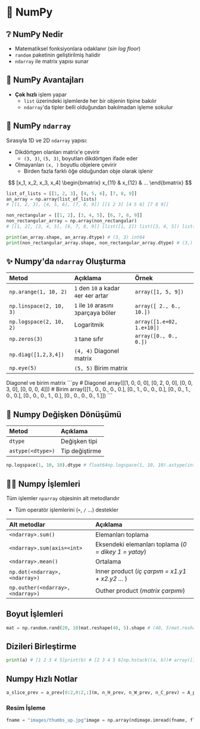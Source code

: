 # 🔢 NumPy

## ❔ NumPy Nedir <a id="numpy-nedir"></a>

* Matematiksel fonksiyonlara odaklanır \(_sin log floor_\)
* `random` paketinin geliştirilmiş halidir
* `ndarray` ile matrix yapısı sunar

## 💖 NumPy Avantajları <a id="numpy-avantajlari"></a>

* **Çok hızlı** işlem yapar
  * `list` üzerindeki işlemlerde her bir objenin tipine bakılır
  * `ndarray`'da tipler belli olduğundan bakılmadan işleme sokulur

## 🚅 NumPy `ndarray` <a id="numpy-ndarray"></a>

Sırasıyla 1D ve 2D `ndarray` yapısı:

* Dikdörtgen olanları matrix'e çevirir
  * `(3, 3)`, `(5, 3)`, boyutları dikdörtgen ifade eder
* Olmayanları `(x, )` boyutlu objelere çevirir
  * Birden fazla farklı öğe olduğundan obje olarak işlenir

$$
[x_1, x_2, x_3, x_4] \begin{bmatrix} x_{11} & x_{12} & ... \end{bmatrix}
$$

```python
list_of_lists = [[1, 2, 3], [4, 5, 6], [7, 8, 9]]
an_array = np.array(list_of_lists)
# [[1, 2, 3], [4, 5, 6], [7, 8, 9]] [[1 2 3] [4 5 6] [7 8 9]]

non_rectangular = [[1, 2], [3, 4, 5], [6, 7, 8, 9]]
non_rectangular_array = np.array(non_rectangular)
# [[1, 2], [3, 4, 5], [6, 7, 8, 9]] [list([1, 2]) list([3, 4, 5]) list([6, 7, 8, 9])] 

print(an_array.shape, an_array.dtype) # (3, 3) int64 
print(non_rectangular_array.shape, non_rectangular_array.dtype) # (3,) object
```

## ✨ Numpy'da `ndarray` Oluşturma <a id="numpyda-ndarray-olusturma"></a>

| Metod | Açıklama | Örnek |
| :--- | :--- | :--- |
| `np.arange(1, 10, 2)` | `1` den `10` a kadar `4`er `4`er artar | `array([1, 5, 9])` |
| `np.linspace(2, 10, 3)` | `1` ile `10` arasını `3`parçaya böler | `array([ 2., 6., 10.])` |
| `np.logspace(2, 10, 2)` | Logaritmik | `array([1.e+02, 1.e+10])` |
| `np.zeros(3)` | `3` tane sıfır | `array([0., 0., 0.])` |
| `np.diag([1,2,3,4])` | `(4, 4)` Diagonel matrix | ​ |
| `np.eye(5)` | `(5, 5)` Birim matrix | ​ |

Diagonel ve birim matrix \`\`\`py \# Diagonel array\(\[\[1, 0, 0, 0\], \[0, 2, 0, 0\], \[0, 0, 3, 0\], \[0, 0, 0, 4\]\]\) \# Birim array\(\[\[1., 0., 0., 0., 0.\], \[0., 1., 0., 0., 0.\], \[0., 0., 1., 0., 0.\], \[0., 0., 0., 1., 0.\], \[0., 0., 0., 0., 1.\]\]\) \`\`\`

## 💫 Numpy Değişken Dönüşümü <a id="numpy-degisken-doenuesuemue"></a>

| Metod | Açıklama |
| :--- | :--- |
| `dtype` | Değişken tipi |
| `astype(<dtype>)` | Tip değiştirme |

```python
np.logspace(1, 10, 10).dtype # float64np.logspace(1, 10, 10).astype(int).dtype # int64
```

## 👷‍♂️ Numpy İşlemleri <a id="numpy-islemleri"></a>

Tüm işlemler `nparray` objesinin alt metodlarıdır

* Tüm operatör işlemlerini \(`+`, `/` ...\) destekler

| Alt metodlar | Açıklama |
| :--- | :--- |
| `<ndarray>.sum()` | Elemanları toplama |
| `<ndarray>.sum(axis=<int>` | Eksendeki elemanları toplama \(_0 = dikey 1 = yatay_\) |
| `<ndarray>.mean()` | Ortalama |
| `np.dot(<ndarray>, <ndarray>)` | Inner product \(_iç çarpım = x1.y1 + x2.y2 ..._ \) |
| `np.outher(<ndarray>, <ndarray>)` | Outher product \(_matrix çarpımı_\) |

## Boyut İşlemleri <a id="boyut-islemleri"></a>

```python
mat = np.random.rand(20, 10)mat.reshape(40, 5).shape # (40, 5)mat.reshape(30, 5) # Hata verir 200 öğe (30, 5)'e ayrılamazmat.ravel().shape # Düzleştirme (200,)mat.transpose().shape # (10, 20)
```

## Dizileri Birleştirme <a id="dizileri-birlestirme"></a>

```python
print(a) # [1 2 3 4 5]print(b) # [2 3 4 5 6]​np.hstack((a, b))# array([1, 2, 3, 4, 5, 2, 3, 4, 5, 6])​np.vstack((a, b))# array([[1, 2, 3, 4, 5],#       [2, 3, 4, 5, 6]])​np.dstack((a, b))# array([[[1, 2],#        [2, 3],#        [3, 4],#        [4, 5],#        [5, 6]]])
```

## Numpy Hızlı Notlar <a id="numpy-hizli-notlar"></a>

```python
a_slice_prev = a_prev[0:2,0:2,:]​(m, n_H_prev, n_W_prev, n_C_prev) = A_prev.shape(f, f, n_C_prev, n_C) = W.shape​for a in depth:    W = W[..., a]
```

### Resim İşleme <a id="resim-isleme"></a>

```python
fname = "images/thumbs_up.jpg"image = np.array(ndimage.imread(fname, flatten=False))my_image = scipy.misc.imresize(image, size=(64,64))plt.imshow(my_image)
```

